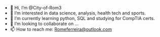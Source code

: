 - 👋 Hi, I’m @City-of-Rom3
- 👀 I’m interested in data science, analysis, health tech and sports. 
- 🌱 I’m currently learning python, SQL and studying for CompTIA certs. 
- 💞️ I’m looking to collaborate on ...
- 📫 How to reach me: Romeferreira@outlook.com

<!---
City-of-Rom3/City-of-Rom3 is a ✨ special ✨ repository because its `README.md` (this file) appears on your GitHub profile.
You can click the Preview link to take a look at your changes.
--->
